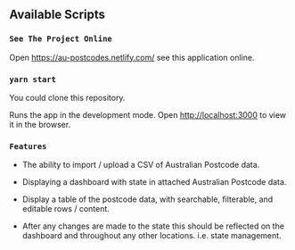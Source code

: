 ## Available Scripts

### `See The Project Online`

Open https://au-postcodes.netlify.com/ see this application online.

### `yarn start`

You could clone this repository.

Runs the app in the development mode.
Open [http://localhost:3000](http://localhost:3000/) to view it in the browser.

### `Features`

- The ability to import / upload a CSV of Australian Postcode data.

- Displaying a dashboard with state in attached Australian Postcode data.

- Display a table of the postcode data, with searchable, filterable, and editable rows / content.

- After any changes are made to the state this should be reflected on the  dashboard and throughout any other locations. i.e. state management.